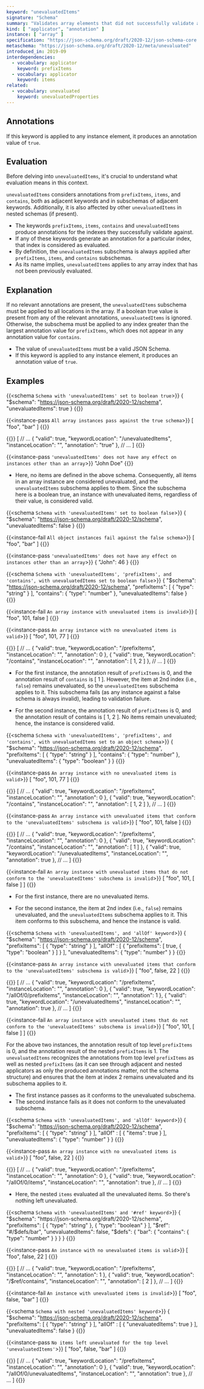 ```yaml
---
keyword: "unevaluatedItems"
signature: "Schema"
summary: "Validates array elements that did not successfully validate against other standard array applicators."
kind: [ "applicator", "annotation" ]
instance: [ "array" ]
specification: "https://json-schema.org/draft/2020-12/json-schema-core.html#section-11.2"
metaschema: "https://json-schema.org/draft/2020-12/meta/unevaluated"
introduced_in: 2019-09
interdependencies:
  - vocabulary: applicator
    keyword: prefixItems
  - vocabulary: applicator
    keyword: items
related:
  - vocabulary: unevaluated
    keyword: unevaluatedProperties
---
```


Annotations
-----------

If this keyword is applied to any instance element, it produces an annotation value of `true`.

## Evaluation

Before delving into `unevaluatedItems`, it's crucial to understand what evaluation means in this context.

`unevaluatedItems` considers annotations from `prefixItems`, `items`, and `contains`, both as adjacent keywords and in subschemas of adjacent keywords. Additionally, it is also affected by other `unevaluatedItems` in nested schemas (if present).

- The keywords `prefixItems`, `items`, `contains` and `unevaluatedItems` produce annotations for the indexes they successfully validate against.
- If any of these keywords generate an annotation for a particular index, that index is considered as evaluated.
- By definition, the `unevaluatedItems` subschema is always applied after  `prefixItems`, `items`, and `contains` subschemas.
- As its name implies, `unevaluatedItems` applies to any array index that has not been previously evaluated.

## Explanation

If no relevant annotations are present, the `unevaluatedItems` subschema must be applied to all locations in the array. If a boolean true value is present from any of the relevant annotations, `unevaluatedItems` is ignored. Otherwise, the subschema must be applied to any index greater than the largest annotation value for `prefixItems`, which does not appear in any annotation value for `contains`.

- The value of `unevaluatedItems` must be a valid JSON Schema.
- If this keyword is applied to any instance element, it produces an annotation value of `true`.

## Examples

{{<schema `Schema with 'unevaluatedItems' set to boolean true`>}}
{
  "$schema": "https://json-schema.org/draft/2020-12/schema",
  "unevaluatedItems": true
}
{{</schema>}}

{{<instance-pass `All array instances pass against the true schema`>}}
[ "foo", "bar" ]
{{</instance-pass>}}

{{<instance-annotation>}}
[
  // ...
  {
    "valid": true,
    "keywordLocation": "/unevaluatedItems",
    "instanceLocation": "",
    "annotation": "true"
  },
  // ...
]
{{</instance-annotation>}}

{{<instance-pass `'unevaluatedItems' does not have any effect on instances other than an array`>}}
"John Doe"
{{</instance-pass>}}

* Here, no items are defined in the above schema. Consequently, all items in an array instance are considered unevaluated, and the `unevaluatedItems` subschema applies to them. Since the subschema here is a boolean true, an instance with unevaluated items, regardless of their value, is considered valid.

{{<schema `Schema with 'unevaluatedItems' set to boolean false`>}}
{
  "$schema": "https://json-schema.org/draft/2020-12/schema",
  "unevaluatedItems": false
}
{{</schema>}}

{{<instance-fail `All object instances fail against the false schema`>}}
[ "foo", "bar" ]
{{</instance-fail>}}

{{<instance-pass `'unevaluatedItems' does not have any effect on instances other than an array`>}}
{ "John": 46 }
{{</instance-pass>}}

{{<schema `Schema with 'unevaluatedItems', 'prefixItems', and 'contains', with unevaluatedItems set to boolean false`>}}
{
  "$schema": "https://json-schema.org/draft/2020-12/schema",
  "prefixItems": [ { "type": "string" } ],
  "contains": { "type": "number" },
  "unevaluatedItems": false
}
{{</schema>}}

{{<instance-fail `An array instance with unevaluated items is invalid`>}}
[ "foo", 101, false ]
{{</instance-fail>}}

{{<instance-pass `An array instance with no unevaluated items is valid`>}}
[ "foo", 101, 77 ]
{{</instance-pass>}}

{{<instance-annotation>}}
[
  // ...
  {
    "valid": true,
    "keywordLocation": "/prefixItems",
    "instanceLocation": "",
    "annotation": 0
  },
  {
    "valid": true,
    "keywordLocation": "/contains",
    "instanceLocation": "",
    "annotation": [ 1, 2 ]
  },
  // ...
]
{{</instance-annotation>}}

* For the first instance, the annotation result of `prefixItems` is 0, and the annotation result of `contains` is [ 1 ]. However, the item at 2nd index (i.e., `false`) remains unevaluated, so the `unevaluatedItems` subschema applies to it. This subschema fails (as any instance against a false schema is always invalid), leading to validation failure.

* For the second instance, the annotation result of `prefixItems` is 0, and the annotation result of contains is [ 1, 2 ]. No items remain unevaluated; hence, the instance is considered valid.

{{<schema `Schema with 'unevaluatedItems', 'prefixItems', and 'contains', with unevaluatedItems set to an object schema`>}}
{
  "$schema": "https://json-schema.org/draft/2020-12/schema",
  "prefixItems": [ { "type": "string" } ],
  "contains": { "type": "number" },
  "unevaluatedItems": { "type": "boolean" }
}
{{</schema>}}

{{<instance-pass `An array instance with no unevaluated items is valid`>}}
[ "foo", 101, 77 ]
{{</instance-pass>}}

{{<instance-annotation>}}
[
  // ...
  {
    "valid": true,
    "keywordLocation": "/prefixItems",
    "instanceLocation": "",
    "annotation": 0
  },
  {
    "valid": true,
    "keywordLocation": "/contains",
    "instanceLocation": "",
    "annotation": [ 1, 2 ]
  },
  // ...
]
{{</instance-annotation>}}

{{<instance-pass `An array instance with unevaluated items that conform to the 'unevaluatedItems' subschema is valid`>}}
[ "foo", 101, false ]
{{</instance-pass>}}

{{<instance-annotation>}}
[
  // ...
  {
    "valid": true,
    "keywordLocation": "/prefixItems",
    "instanceLocation": "",
    "annotation": 0
  },
  {
    "valid": true,
    "keywordLocation": "/contains",
    "instanceLocation": "",
    "annotation": [ 1 ]
  },
  {
    "valid": true,
    "keywordLocation": "/unevaluatedItems",
    "instanceLocation": "",
    "annotation": true
  },
  // ...
]
{{</instance-annotation>}}

{{<instance-fail `An array instance with unevaluated items that do not conform to the 'unevaluatedItems' subschema is invalid`>}}
[ "foo", 101, [ false ] ]
{{</instance-fail>}}

* For the first instance, there are no unevaluated items.

* For the second instance, the item at 2nd index (i.e., `false`) remains unevaluated, and the `unevaluatedItems` subschema applies to it. This item conforms to this subschema, and hence the instance is valid.

{{<schema `Schema with 'unevaluatedItems', and 'allOf' keyword`>}}
{
  "$schema": "https://json-schema.org/draft/2020-12/schema",
  "prefixItems": [ { "type": "string" } ],
  "allOf" : [
    {
      "prefixItems": [
        true,
        { "type": "boolean" }
      ]
    }
  ],
  "unevaluatedItems": { "type": "number" }
}
{{</schema>}}

{{<instance-pass `An array instance with unevaluated items that conform to the 'unevaluatedItems' subschema is valid`>}}
[ "foo", false, 22 ]
{{</instance-pass>}}

{{<instance-annotation>}}
[
  // ...
  {
    "valid": true,
    "keywordLocation": "/prefixItems",
    "instanceLocation": "",
    "annotation": 0
  },
  {
    "valid": true,
    "keywordLocation": "/allOf/0/prefixItems",
    "instanceLocation": "",
    "annotation": 1
  },
  {
    "valid": true,
    "keywordLocation": "/unevaluatedItems",
    "instanceLocation": "",
    "annotation": true
  },
  // ...
]
{{</instance-annotation>}}

{{<instance-fail `An array instance with unevaluated items that do not conform to the 'unevaluatedItems' subschema is invalid`>}}
[ "foo", 101, [ false ] ]
{{</instance-fail>}}

For the above two instances, the annotation result of top level `prefixItems` is 0, and the annotation result of the nested `prefixItems` is 1. The `unevaluatedItems` recognizes the annotations from top level `prefixItems` as well as nested `prefixItems` (as it can see through adjacent and nested applicators as only the produced annotations matter, not the schema structure) and ensures that the item at index 2 remains unevaluated and its subschema applies to it.

* The first instance passes as it conforms to the unevaluated subschema.
* The second instance fails as it does not conform to the unevaluated subschema.

{{<schema `Schema with 'unevaluatedItems', and 'allOf' keyword`>}}
{
  "$schema": "https://json-schema.org/draft/2020-12/schema",
  "prefixItems": [ { "type": "string" } ],
  "allOf" : [
    {
      "items": true
    }
  ],
  "unevaluatedItems": { "type": "number" }
}
{{</schema>}}

{{<instance-pass `An array instance with no unevaluated items is valid`>}}
[ "foo", false, 22 ]
{{</instance-pass>}}

{{<instance-annotation>}}
[
  // ...
  {
    "valid": true,
    "keywordLocation": "/prefixItems",
    "instanceLocation": "",
    "annotation": 0
  },
  {
    "valid": true,
    "keywordLocation": "/allOf/0/items",
    "instanceLocation": "",
    "annotation": true
  },
  // ...
]
{{</instance-annotation>}}

* Here, the nested `items` evaluated all the unevaluated items. So there's nothing left unevaluated.

{{<schema `Schema with 'unevaluatedItems' and '#ref' keyword`>}}
{
  "$schema": "https://json-schema.org/draft/2020-12/schema",
  "prefixItems": [
    { "type": "string" },
    { "type": "boolean" }
  ],
  "$ref": "#/$defs/bar",
  "unevaluatedItems": false,
  "$defs": {
    "bar": {
      "contains": { "type": "number" }
    }
  }
}
{{</schema>}}

{{<instance-pass `An instance with no unevaluated items is valid`>}}
[ "foo", false, 22 ]
{{</instance-pass>}}

{{<instance-annotation>}}
[
  // ...
  {
    "valid": true,
    "keywordLocation": "/prefixItems",
    "instanceLocation": "",
    "annotation": 1
  },
  {
    "valid": true,
    "keywordLocation": "/$ref/contains",
    "instanceLocation": "",
    "annotation": [ 2 ]
  },
  // ...
]
{{</instance-annotation>}}

{{<instance-fail `An instance with unevaluated items is invalid`>}}
[ "foo", false, "bar" ]
{{</instance-fail>}}

{{<schema `Schema with nested 'unevaluatedItems' keyword`>}}
{
  "$schema": "https://json-schema.org/draft/2020-12/schema",
  "prefixItems": [ { "type": "string" } ],
  "allOf" : [
    {
      "unevaluatedItems": true
    }
  ],
  "unevaluatedItems": false
}
{{</schema>}}

{{<instance-pass `No items left unevaluated for the top level 'unevaluatedItems'`>}}
[ "foo", false, "bar" ]
{{</instance-pass>}}

{{<instance-annotation>}}
[
  // ...
  {
    "valid": true,
    "keywordLocation": "/prefixItems",
    "instanceLocation": "",
    "annotation": 0
  },
  {
    "valid": true,
    "keywordLocation": "/allOf/0/unevaluatedItems",
    "instanceLocation": "",
    "annotation": true
  },
  // ...
]
{{</instance-annotation>}}
